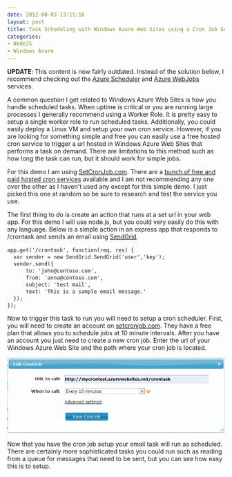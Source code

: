 ```yaml
---
date: 2012-08-05 13:11:16
layout: post
title: Task Scheduling with Windows Azure Web Sites using a Cron Job Service
categories:
- NodeJS
- Windows Azure
---
```


**UPDATE**: This content is now fairly outdated. Instead of the solution below, I recommend checking out the [Azure Scheduler](http://azure.microsoft.com/en-us/services/scheduler/) and [Azure WebJobs](http://www.hanselman.com/blog/IntroducingWindowsAzureWebJobs.aspx) services.

A common question I get related to Windows Azure Web Sites is how you handle scheduled tasks. When uptime is critical or you are running large processes I generally recommend using a Worker Role. It is pretty easy to setup a single worker role to run scheduled tasks. Additionally, you could easily deploy a Linux VM and setup your own cron service. However, if you are looking for something simple and free you can easily use a free hosted cron service to trigger a url hosted in Windows Azure Web Sites that performs a task on demand. There are limitations to this method such as how long the task can run, but it should work for simple jobs.

For this demo I am using [SetCronJob.com](http://SetCronJob.com). There are a [bunch of free and paid hosted cron services](http://www.bing.com/search?setmkt=en-US&q=free+cron+service) available and I am not recommending any one over the other as I haven't used any except for this simple demo. I just picked this one at random so be sure to research and test the service you use.

The first thing to do is create an action that runs at a set url in your web app. For this demo I will use node.js, but you could very easily do this with any language. Below is a simple action in an express app that responds to /crontask and sends an email using [SendGrid](http://www.windowsazure.com/en-us/develop/nodejs/how-to-guides/sendgrid-email-service/). 

	app.get('/crontask', function(req, res) {
	  var sender = new SendGrid.SendGrid('user','key');
	  sender.send({
		  to: 'john@contoso.com',
		  from: 'anna@contoso.com',
		  subject: 'test mail',
		  text: 'This is a sample email message.'
	  });
	});

Now to trigger this task to run you will need to setup a cron scheduler. First, you will need to create an account on [setcronjob.com](http://SetCronJob.com). They have a free plan that allows you to schedule jobs at 10 minute intervals. After you have an account you just need to create a new cron job. Enter the url of your Windows Azure Web Site and the path where your cron job is located.

[![](/images/2012/08/createcron.png)](/images/2012/08/createcron.png)

Now that you have the cron job setup your email task will run as scheduled. There are certainly more sophisticated tasks you could run such as reading from a queue for messages that need to be sent, but you can see how easy this is to setup.
